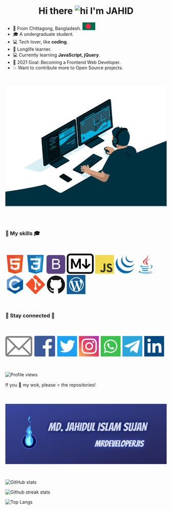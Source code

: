 <h1 align="center">Hi there <img src="https://user-images.githubusercontent.com/1303154/88677602-1635ba80-d120-11ea-84d8-d263ba5fc3c0.gif" width="25px" alt="hi"> I'm JAHID</h1>

* &#128205; From Chittagong, Bangladesh. ![bd flag](assets/flags/bd.svg)
* &#127891; A undergraduate student.
* &#128187; Tech lover, like **coding**.
* &#128214; Longlife learner.
* &#128187; Currently learning **JavaScript, jQuery**.
* &#127941; 2021 Goal: Becoming a Frontend Web Developer.
* &#128165; Want to contribute more to Open Source projects.

<br>

![coder](assets/gif/coding.gif)

<br><br>

<h3> &#128681; My skills &#127891; </h3>

<br>

<i><img title="HTML" alt="HTML" src="assets/skills/html5.svg"/></i>
<i><img title="CSS" alt="CSS" src="assets/skills/css3.svg"/></i>
<i><img title="Bootstrap" alt="Bootstrap" src="assets/skills/bootstrap.svg"/></i>
<i><img title="Markdown" alt="Markdown" src="assets/skills/markdown.svg"/></i>
<i><img title="JavaScript" alt="JavaScript" src="assets/skills/javascript.svg"/></i>
<i><img title="jQuery" alt="jQuery" src="assets/skills/jquery.svg"/></i>
<i><img title="Java" alt="Java" src="assets/skills/java.svg"/></i>
<i><img title="C" alt="C" src="assets/skills/c.svg"/></i>
<i><img title="Git" alt="Git" src="assets/skills/git.svg"/></i>
<i><img title="GitHub" alt="GitHub" src="assets/skills/github.svg"/></i>
<i><img title="WordPress" alt="WordPress" src="assets/skills/wordpress.svg"/></i>

<br>

<h3> &#128681; Stay connected &#129309; </h3>

<br>

<a href="mailto:jahid2811official@gmail.com" target="_blank"><img alt="Email" title="Email" src="assets/social/email.svg"/></a>
<a href="https://www.facebook.com/mrdeveloperjis" target="_blank"><img alt="Facebook" title="Facebook" src="assets/social/facebook.svg"/></a>
<a href="https://www.twitter.com/mrdeveloperjis" target="_blank"><img alt="Twitter" title="Twitter" src="assets/social/twitter.svg"/></a>
<a href="https://www.instagram.com/mrdeveloperjis" target="_blank"><img alt="Instagram" title="Instagram" src="assets/social/instagram.svg"/></a>
<a href="https://wa.me/+8801956185620" target="_blank"><img alt="WhatsApp" title="WhatsApp" src="assets/social/whatsapp.svg"/></a>
<a href="https://www.t.me/mrdeveloperjis" target="_blank"><img alt="Telegram" title="Telegram" src="assets/social/telegram.svg"/></a>
<a href="https://www.linkedin.com/in/mrdeveloperjis" target="_blank"><img alt="LinkedIn" title="LinkedIn" src="assets/social/linkedin.svg"/></a>

<br>

![Profile views](https://komarev.com/ghpvc/?username=mrdeveloperjis&color=blue)

If you &#128150; my wok, please &#11088; the repositories! 

<br>

![mrdeveloperjis](assets/gif/mrdeveloperjis.gif)

<br>

![GitHub stats](https://github-readme-stats.vercel.app/api?username=mrdeveloperjis&count_private=true&show_icons=true&include_all_commits=true&hide_rank=false)

![Github streak stats](https://github-readme-streak-stats.herokuapp.com/?user=mrdeveloperjis)

![Top Langs](https://github-readme-stats.vercel.app/api/top-langs/?username=mrdeveloperjis&layout=compact&hide=ruby)

<!-- ![Tropghy](https://github-profile-trophy.vercel.app/?username=hansputera) -->

<!-- ![Repo Card](https://github-readme-stats.vercel.app/api/pin/?username=mrdeveloperjis&repo=mrdeveloperjis&show_owner=true) -->

<!-- ![stackoverflow card](https://readme-components.vercel.app/api?component=stackoverflow&stackoverflowid=14239209) -->
